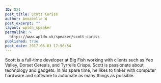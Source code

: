 ```yaml
---
ID: 821
post_title: Scott Cariss
author: Annabelle W
post_excerpt: ""
layout: wpldn_speaker
permalink: >
  https://www.wpldn.uk/speaker/scott-cariss
published: true
post_date: 2017-06-03 17:56:54
---
```

Scott is a full-time developer at Big Fish working with clients such as Yeo Valley, Dorset Cereals, and Tyrrells Crisps. Scott is passionate about technology and gadgets. In his spare time, he likes to tinker with computer hardware and software to automate as many things as possible.